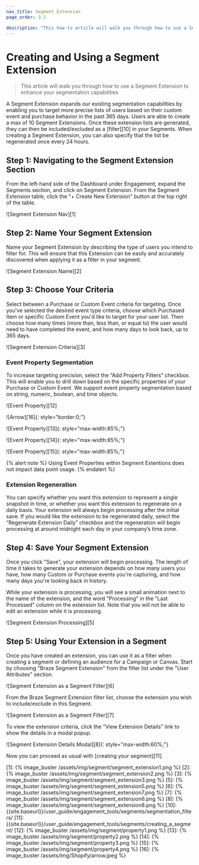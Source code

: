 ```yaml
---
nav_title: Segment Extension
page_order: 3.1

description: "This how-to article will walk you through how to use a Segment Extension with Braze Segments."
---
```

# Creating and Using a Segment Extension

> This article will walk you through how to use a Segment Extension to enhance your segmentation capabilities

A Segment Extension expands our existing segmentation capabilities by enabling you to target more precise lists of users based on their custom event and purchase behavior in the past 365 days. Users are able to create a max of 10 Segment Extensions. Once these extension lists are generated, they can then be included/excluded as a [filter][10] in your Segments. When creating a Segment Extension, you can also specify that the list be regenerated once every 24 hours.

## Step 1: Navigating to the Segment Extension Section

From the left-hand side of the Dashboard under Engagement, expand the Segments section, and click on Segment Extension. From the Segment Extension table, click the "+ Create New Extension" button at the top right of the table.

![Segment Extension Nav][1]

## Step 2: Name Your Segment Extension

Name your Segment Extension by describing the type of users you intend to filter for. This will ensure that this Extension can be easily and accurately discovered when applying it as a filter in your segment.

![Segment Extension Name][2]

## Step 3: Choose Your Criteria

Select between a Purchase or Custom Event criteria for targeting. Once you've selected the desired event type criteria, choose which Purchased Item or specific Custom Event you'd like to target for your user list. Then choose how many times (more than, less than, or equal to) the user would need to have completed the event, and how many days to look back, up to 365 days.

![Segment Extension Criteria][3]

### Event Property Segmentation

To increase targeting precision, select the “Add Property Filters” checkbox. This will enable you to drill down based on the specific properties of your Purchase or Custom Event. We support event property segmentation based on string, numeric, boolean, and time objects. 

![Event Property][12]

![Arrow][16]{: style="border:0;"}

![Event Property][13]{: style="max-width:85%;"}

![Event Property][14]{: style="max-width:85%;"}

![Event Property][15]{: style="max-width:85%;"}

{% alert note %} Using Event Properties within Segment Extentions does not impact data point usage.  {% endalert %}

### Extension Regeneration

You can specify whether you want this extension to represent a single snapshot in time, or whether you want this extension to regenerate on a daily basis. Your extension will always begin processing after the initial save. If you would like the extension to be regenerated daily, select the “Regenerate Extension Daily” checkbox and the regeneration will begin processing at around midnight each day in your company’s time zone.

## Step 4: Save Your Segment Extension

Once you click "Save", your extension will begin processing. The length of time it takes to generate your extension depends on how many users you have, how many Custom or Purchase events you're capturing, and how many days you're looking back in history.

While your extension is processing, you will see a small animation next to the name of the extension, and the word "Processing" in the "Last Processed" column on the extension list. Note that you will not be able to edit an extension while it is processing.

![Segment Extension Processing][5]

## Step 5: Using Your Extension in a Segment

Once you have created an extension, you can use it as a filter when creating a segment or defining an audience for a Campaign or Canvas. Start by choosing "Braze Segment Extension" from the filter list under the "User Attributes" section.

![Segment Extension as a Segment Filter][6]

From the Braze Segment Extension filter list, choose the extension you wish to include/exclude in this Segment.

![Segment Extension as a Segment Filter][7]

To view the extension criteria, click the "View Extension Details" link to show the details in a modal popup.

![Segment Extension Details Modal][8]{: style="max-width:60%;"}

Now you can proceed as usual with [creating your segment][11].

[1]: {% image_buster /assets/img/segment/segment_extension1.png %}
[2]: {% image_buster /assets/img/segment/segment_extension2.png %}
[3]: {% image_buster /assets/img/segment/segment_extension3.png %}
[5]: {% image_buster /assets/img/segment/segment_extension5.png %}
[6]: {% image_buster /assets/img/segment/segment_extension7.png %}
[7]: {% image_buster /assets/img/segment/segment_extension6.png %}
[8]: {% image_buster /assets/img/segment/segment_extension8.png %}
[10]: {{site.baseurl}}/user_guide/engagement_tools/segments/segmentation_filters/
[11]: {{site.baseurl}}/user_guide/engagement_tools/segments/creating_a_segment/
[12]: {% image_buster /assets/img/segment/property1.png %}
[13]: {% image_buster /assets/img/segment/property2.png %}
[14]: {% image_buster /assets/img/segment/property3.png %}
[15]: {% image_buster /assets/img/segment/property4.png %}
[16]: {% image_buster /assets/img/Shopify/arrow.jpeg %}
